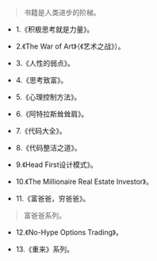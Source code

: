 >书籍是人类进步的阶梯。

- 1.《积极思考就是力量》。

- 2.《The War of Art》（《艺术之战》）。

- 3.《人性的弱点》。

- 4.《思考致富》。

- 5.《心理控制方法》。

- 6.《阿特拉斯耸耸肩》。

- 7.《代码大全》。

- 8.《代码整洁之道》。

- 9.《Head First设计模式》。

- 10.《The Millionaire Real Estate Investor》。

- 11.《富爸爸，穷爸爸》。

>富爸爸系列。

- 12.《No-Hype Options Trading》。

- 13.《重来》系列。
